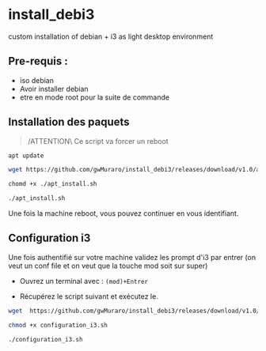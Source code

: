 # install_debi3
custom installation of debian + i3 as light desktop environment 

## Pre-requis : 

* iso debian 
* Avoir installer debian 
* etre en mode root pour la suite de commande 

## Installation des paquets 

> /ATTENTION\ Ce script va forcer un reboot 

```bash 
apt update
```
```bash 
wget https://github.com/gwMuraro/install_debi3/releases/download/v1.0/apt_install.sh 
``` 
```bash 
chomd +x ./apt_install.sh
```
```bash 
./apt_install.sh
``` 

Une fois la machine reboot, vous pouvez continuer en vous identifiant. 

## Configuration i3 

Une fois authentifié sur votre machine validez les prompt d'i3 par entrer (on veut un conf file et on veut que la touche mod soit sur super)

* Ouvrez un terminal avec : 
`(mod)+Entrer` 

* Récupérez le script suivant et exécutez le. 
```bash 
wget  https://github.com/gwMuraro/install_debi3/releases/download/v1.0/configuration_i3.sh
```
```bash 
chmod +x configuration_i3.sh
```
```bash 
./configuration_i3.sh
```



